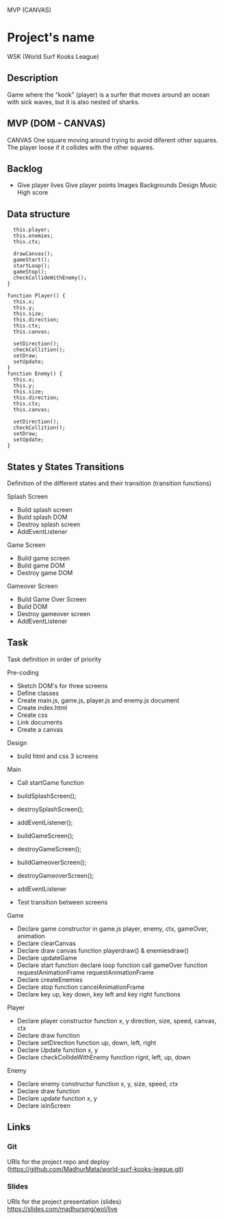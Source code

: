 



MVP (CANVAS)



# Project's name
WSK (World Surf Kooks League)


## Description
Game where the “kook” (player) is a surfer that moves around an ocean with sick waves, but it is also nested of sharks.

## MVP (DOM - CANVAS)

CANVAS One square moving around trying to avoid diferent other squares. The player loose if it collides with the other squares.

## Backlog
  - Give player lives
  Give player points
  Images
  Backgrounds
  Design
  Music
  High score

## Data structure
  ```function Game() {
    this.player;
    this.enemies;
    this.ctx;

    drawCanvas();
    gameStart();
    startLoop();
    gameStop();
    checkCollideWithEnemy();
  }

  function Player() {
    this.x;
    this.y;
    this.size;
    this.direction;
    this.ctx;
    this.canvas;

    setDirection();
    checkCollition();
    setDraw;
    setUpdate;
  }
  function Enemy() {
    this.x;
    this.y;
    this.size;
    this.direction;
    this.ctx;
    this.canvas;

    setDirection();
    checkCollition();
    setDraw;
    setUpdate;
  }
  ```

## States y States Transitions
Definition of the different states and their transition (transition functions)

Splash Screen
- Build splash screen
- Build splash DOM
- Destroy splash screen
- AddEventListener

Game Screen
  - Build game screen
  - Build game DOM
  - Destroy game DOM

Gameover Screen
  - Build Game Over Screen
  - Build DOM
  - Destroy gameover screen 
  - AddEventListener

## Task
Task definition in order of priority

Pre-coding
  - Sketch DOM's for three screens
  - Define classes
  - Create main.js, game.js, player.js and       enemy.js document
  - Create index.html
  - Create css
  - Link documents
  - Create a canvas

 Design 
  - build html and css 3 screens

  Main
  - Call startGame function
  - buildSplashScreen();
  - destroySplashScreen();
  - addEventListener();
  - buildGameScreen();
  - destroyGameScreen(); 

  - buildGameoverScreen();
  - destroyGameoverScreen(); 
  - addEventListener
  - Test transition between screens

Game
  - Declare game constructor in game.js
      player, enemy, ctx, gameOver, animation
  - Declare clearCanvas 
  - Declare draw canvas function
      playerdraw() & enemiesdraw()
  - Declare updateGame
  - Declare start function
      declare loop function
        call gameOver function
        requestAnimationFrame
      requestAnimationFrame  
  - Declare createEnemies
  - Declare stop function
      cancelAnimationFrame
  - Declare key up, key down, key left and key right functions

 Player 
  - Declare player constructor function
      x, y direction, size, speed, canvas, ctx
  - Declare draw function
  - Declare setDirection function
      up, down, left, right
  - Declare Update function
      x, y
  - Declare checkCollideWithEnemy function
    rignt, left, up, down
    
Enemy
  - Declare enemy constructur function
      x, y, size, speed, ctx
  - Declare draw function
  - Declare update function
      x, y
  - Declare isInScreen



## Links


### Git
URls for the project repo and deploy
(https://github.com/MadhurMata/world-surf-kooks-league.git)

### Slides
URls for the project presentation (slides)
https://slides.com/madhursmg/wol/live